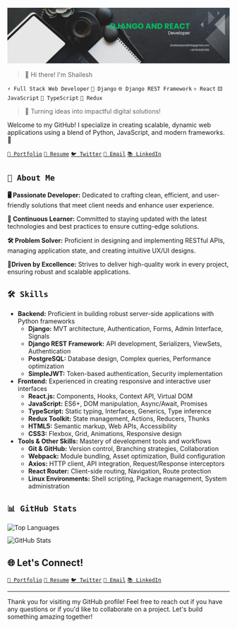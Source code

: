 ![Banner Image](banner-image.png)

> 👋 Hi there! I'm Shailesh

`⚡ Full Stack Web Developer` `🐍 Django` `🌐 Django REST Framework` `⚛️ React` `🟨 JavaScript` `💙 TypeScript` `🔄 Redux`

> 🌟 Turning ideas into impactful digital solutions!

Welcome to my GitHub! I specialize in creating scalable, dynamic web applications using a blend of Python, JavaScript, and modern frameworks. 🚀

[`💼 Portfolio`](.) [`📄 Resume`](Shailesh-Pandit-Resume-2025.pdf) [`🐦 Twitter`](https://twitter.com/shaileshonx) [`💌 Email`](mailto:shaileshpandit141@gmail.com) [`📚 LinkedIn`](https://linkedin.com/in/shaileshpandit141)

## `🌟 About Me`

**🖥️ Passionate Developer:**
Dedicated to crafting clean, efficient, and user-friendly solutions that meet client needs and enhance user experience.

**🚀 Continuous Learner:**
Committed to staying updated with the latest technologies and best practices to ensure cutting-edge solutions.

**🛠️ Problem Solver:**
Proficient in designing and implementing RESTful APIs, managing application state, and creating intuitive UX/UI designs.

**🌈Driven by Excellence:**
Strives to deliver high-quality work in every project, ensuring robust and scalable applications.  

## `🛠️ Skills`

* **Backend:** Proficient in building robust server-side applications with Python frameworks
  * **Django:** MVT architecture, Authentication, Forms, Admin Interface, Signals
  * **Django REST Framework:** API development, Serializers, ViewSets, Authentication
  * **PostgreSQL:** Database design, Complex queries, Performance optimization
  * **SimpleJWT:** Token-based authentication, Security implementation
* **Frontend:** Experienced in creating responsive and interactive user interfaces
  * **React.js:** Components, Hooks, Context API, Virtual DOM
  * **JavaScript:** ES6+, DOM manipulation, Async/Await, Promises
  * **TypeScript:** Static typing, Interfaces, Generics, Type inference
  * **Redux Toolkit:** State management, Actions, Reducers, Thunks
  * **HTML5:** Semantic markup, Web APIs, Accessibility
  * **CSS3:** Flexbox, Grid, Animations, Responsive design
* **Tools & Other Skills:** Mastery of development tools and workflows
  * **Git & GitHub:** Version control, Branching strategies, Collaboration
  * **Webpack:** Module bundling, Asset optimization, Build configuration
  * **Axios:** HTTP client, API integration, Request/Response interceptors
  * **React Router:** Client-side routing, Navigation, Route protection
  * **Linux Environments:** Shell scripting, Package management, System administration


## `📊 GitHub Stats`

<div style="display: flex; flex-direction: column; row-gap: 12px;">
  <img style="width: 100%; height: 100%; flex: 1;" src="https://github-readme-stats.vercel.app/api/top-langs/?username=shaileshpandit141&layout=compact&theme=radical" alt="Top Languages" />
  <img style="width: 100%; height: 100%; flex: 1;" src="https://github-readme-stats.vercel.app/api?username=shaileshpandit141&show_icons=true&count_private=true&theme=radical" alt="GitHub Stats" />
</div>

## 🌐 **Let's Connect!**

[`💼 Portfolio`](.) [`📄 Resume`](Shailesh-Pandit-Resume-2025.pdf) [`🐦 Twitter`](https://twitter.com/shaileshonx) [`💌 Email`](mailto:shaileshpandit141@gmail.com) [`📚 LinkedIn`](https://linkedin.com/in/shaileshpandit141)

---

Thank you for visiting my GitHub profile! Feel free to reach out if you have any questions or if you'd like to collaborate on a project. Let's build something amazing together!

